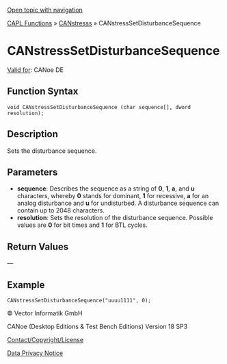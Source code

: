[Open topic with navigation](../../../../../CANoeDEFamily.htm#Topics/CAPLFunctions/CANstress/Functions/CAPLfunctionCANstressSetDisturbanceSequence.md)

[CAPL Functions](../../CAPLfunctions.md) » [CANstresss](../CAPLfunctionsCANstressOverview.md) » CANstressSetDisturbanceSequence

# CANstressSetDisturbanceSequence

[Valid for](../../../Shared/FeatureAvailability.md): CANoe DE

## Function Syntax

```plaintext
void CANstressSetDisturbanceSequence (char sequence[], dword resolution);
```

## Description

Sets the disturbance sequence.

## Parameters

- **sequence**: Describes the sequence as a string of **0**, **1**, **a**, and **u** characters, whereby **0** stands for dominant, **1** for recessive, **a** for an analog disturbance and **u** for undisturbed. A disturbance sequence can contain up to 2048 characters.
- **resolution**: Sets the resolution of the disturbance sequence. Possible values are **0** for bit times and **1** for BTL cycles.

## Return Values

—

## Example

```plaintext
CANstressSetDisturbanceSequence("uuuu1111", 0);
```

© Vector Informatik GmbH

CANoe (Desktop Editions & Test Bench Editions) Version 18 SP3

[Contact/Copyright/License](../../../Shared/ContactCopyrightLicense.md)

[Data Privacy Notice](https://www.vector.com/int/en/company/get-info/privacy-policy/)